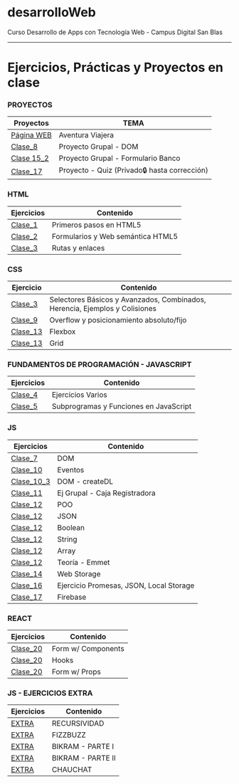# desarrolloWeb
Curso Desarrollo de Apps con Tecnología Web - Campus Digital San Blas

---

# Ejercicios, Prácticas y Proyectos en clase

### PROYECTOS

| Proyectos                                                         | TEMA                                         |
| ----------------------------------------------------------------- | -------------------------------------------- |
| [Página WEB](https://github.com/MarcoApunto/aventuraViajera)      | Aventura Viajera                             |
| [Clase_8](https://github.com/MarcoApunto/ejercicioEquipo)         | Proyecto Grupal - DOM                        |
| [Clase 15_2](https://github.com/MarcoApunto/proyectoCodeBankForm) | Proyecto Grupal - Formulario Banco           |
| [Clase_17](https://github.com/MarcoApunto/proyectoQuiz)           | Proyecto - Quiz (Privado🔒 hasta corrección) |

### HTML

| Ejercicios                                         | Contenido                                    |
| -------------------------------------------------- | -------------------------------------------- |
| [Clase_1](./HTML_CSS/ejercicios-clase1/)           | Primeros pasos en HTML5                      |
| [Clase_2](./HTML_CSS/ejercicios-clase2/)           | Formularios y Web semántica HTML5            |
| [Clase_3](./HTML_CSS/ejercicios-clase3/ej_rutas)   | Rutas y enlaces                              |

### CSS

| Ejercicio                                          | Contenido                                                                   |
| -------------------------------------------------- | --------------------------------------------------------------------------- |
| [Clase_3](./HTML_CSS/ejercicios-clase3/ej_CSS)     | Selectores Básicos y Avanzados, Combinados, Herencia, Ejemplos y Colisiones |
| [Clase_9](./HTML_CSS/ejercicios-clase9)            | Overflow y posicionamiento absoluto/fijo                                    |
| [Clase_13](./HTML_CSS/ejercicios-clase13/flexbox)  | Flexbox                                                                     |
| [Clase_13](./HTML_CSS/ejercicios-clase13/grid)     | Grid                                                                        |


### FUNDAMENTOS DE PROGRAMACIÓN - JAVASCRIPT

| Ejercicios                                      | Contenido                                   |
| ----------------------------------------------- | ------------------------------------------- |
| [Clase_4](./JavaScript/ejercicios-clase4/)      | Ejercicios Varios                           |
| [Clase_5](./JavaScript/ejercicios-clase5/)      | Subprogramas y Funciones en JavaScript      |

### JS

| Ejercicios                                                  | Contenido                                |
| ----------------------------------------------------------- | ---------------------------------------- |
| [Clase_7](./JavaScript/ejercicios-clase7/)                  | DOM                                      |
| [Clase_10](./JavaScript/ejercicios-clase10/eventos)         | Eventos                                  |
| [Clase_10_3](./Teoría/JS/DOM_Manipulation/)                 | DOM - createDL                           |
| [Clase_11](https://github.com/MarcoApunto/ejercicioCambio)  | Ej Grupal - Caja Registradora            |
| [Clase_12](./JavaScript/ejercicios-clase12/POO/)            | POO                                      |
| [Clase_12](./JavaScript/ejercicios-clase12/JSON/)           | JSON                                     |
| [Clase_12](./JavaScript/ejercicios-clase12/boolean/)        | Boolean                                  |
| [Clase_12](./JavaScript/ejercicios-clase12/string/)         | String                                   |
| [Clase_12](./JavaScript/ejercicios-clase12/array/)          | Array                                    |
| [Clase_12](./Teoría/emmet/)                                 | Teoría - Emmet                           |
| [Clase_14](./JavaScript/ejercicios-clase14/)                | Web Storage                              |
| [Clase_16](./JavaScript/ejercicios-clase16/)                | Ejercicio Promesas, JSON, Local Storage  |
| [Clase_17](./JavaScript/ejercicios-clase17/)                | Firebase                                 |

### REACT

| Ejercicios                                                                                  | Contenido          |
| ------------------------------------------------------------------------------------------- | ------------------ |
| [Clase_20](https://github.com/MarcoApunto/react-ejercicios/tree/main/ejercicios/form)       | Form w/ Components |
| [Clase_20](https://github.com/MarcoApunto/react-ejercicios/tree/main/ejercicios/hooks)      | Hooks              |
| [Clase_20](https://github.com/MarcoApunto/react-ejercicios/tree/main/ejercicios/form_props) | Form w/ Props      |

### JS - EJERCICIOS EXTRA

| Ejercicios                                                  | Contenido                     |
| ----------------------------------------------------------- | ----------------------------- |
| [EXTRA](./JavaScript/ejercicios-extra/recursividad/)        | RECURSIVIDAD                  |
| [EXTRA](./JavaScript/ejercicios-extra/fizzbuzz/)            | FIZZBUZZ                      |
| [EXTRA](./JavaScript/ejercicios-extra/bikram/bikram_parte1) | BIKRAM - PARTE I              |
| [EXTRA](./JavaScript/ejercicios-extra/bikram/bikram_parte2) | BIKRAM - PARTE II             |
| [EXTRA](./JavaScript/ejercicios-extra/chauchat/)            | CHAUCHAT                      |
